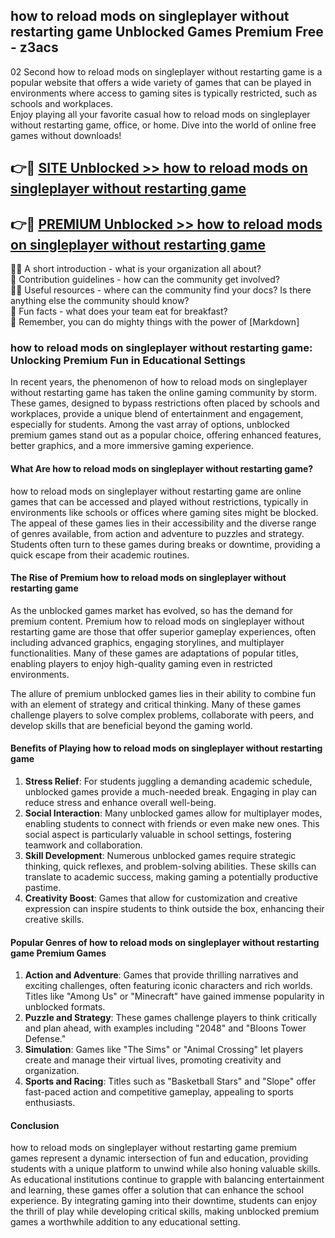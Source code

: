 ## how to reload mods on singleplayer without restarting game Unblocked Games Premium Free - z3acs

02 Second how to reload mods on singleplayer without restarting game is a popular website that offers a wide variety of games that can be played in environments where access to gaming sites is typically restricted, such as schools and workplaces.  
Enjoy playing all your favorite casual how to reload mods on singleplayer without restarting game, office, or home. Dive into the world of online free games without downloads!

## 👉🔴 [SITE Unblocked >> how to reload mods on singleplayer without restarting game](http://freeplayer.one?title=how_to_reload_mods_on_singleplayer_without_restarting_game&ref=13D)

## 👉🔴 [PREMIUM Unblocked >> how to reload mods on singleplayer without restarting game](http://freeplayer.one?title=how_to_reload_mods_on_singleplayer_without_restarting_game&ref=13D)

🙋‍♀️ A short introduction - what is your organization all about?  
🌈 Contribution guidelines - how can the community get involved?  
👩‍💻 Useful resources - where can the community find your docs? Is there anything else the community should know?  
🍿 Fun facts - what does your team eat for breakfast?  
🧙 Remember, you can do mighty things with the power of [Markdown]

### how to reload mods on singleplayer without restarting game: Unlocking Premium Fun in Educational Settings

In recent years, the phenomenon of how to reload mods on singleplayer without restarting game has taken the online gaming community by storm. These games, designed to bypass restrictions often placed by schools and workplaces, provide a unique blend of entertainment and engagement, especially for students. Among the vast array of options, unblocked premium games stand out as a popular choice, offering enhanced features, better graphics, and a more immersive gaming experience.

#### What Are how to reload mods on singleplayer without restarting game?

how to reload mods on singleplayer without restarting game are online games that can be accessed and played without restrictions, typically in environments like schools or offices where gaming sites might be blocked. The appeal of these games lies in their accessibility and the diverse range of genres available, from action and adventure to puzzles and strategy. Students often turn to these games during breaks or downtime, providing a quick escape from their academic routines.

#### The Rise of Premium how to reload mods on singleplayer without restarting game

As the unblocked games market has evolved, so has the demand for premium content. Premium how to reload mods on singleplayer without restarting game are those that offer superior gameplay experiences, often including advanced graphics, engaging storylines, and multiplayer functionalities. Many of these games are adaptations of popular titles, enabling players to enjoy high-quality gaming even in restricted environments.

The allure of premium unblocked games lies in their ability to combine fun with an element of strategy and critical thinking. Many of these games challenge players to solve complex problems, collaborate with peers, and develop skills that are beneficial beyond the gaming world.

#### Benefits of Playing how to reload mods on singleplayer without restarting game

1.  **Stress Relief**: For students juggling a demanding academic schedule, unblocked games provide a much-needed break. Engaging in play can reduce stress and enhance overall well-being.
2.  **Social Interaction**: Many unblocked games allow for multiplayer modes, enabling students to connect with friends or even make new ones. This social aspect is particularly valuable in school settings, fostering teamwork and collaboration.
3.  **Skill Development**: Numerous unblocked games require strategic thinking, quick reflexes, and problem-solving abilities. These skills can translate to academic success, making gaming a potentially productive pastime.
4.  **Creativity Boost**: Games that allow for customization and creative expression can inspire students to think outside the box, enhancing their creative skills.

#### Popular Genres of how to reload mods on singleplayer without restarting game Premium Games

1.  **Action and Adventure**: Games that provide thrilling narratives and exciting challenges, often featuring iconic characters and rich worlds. Titles like "Among Us" or "Minecraft" have gained immense popularity in unblocked formats.
2.  **Puzzle and Strategy**: These games challenge players to think critically and plan ahead, with examples including "2048" and "Bloons Tower Defense."
3.  **Simulation**: Games like "The Sims" or "Animal Crossing" let players create and manage their virtual lives, promoting creativity and organization.
4.  **Sports and Racing**: Titles such as "Basketball Stars" and "Slope" offer fast-paced action and competitive gameplay, appealing to sports enthusiasts.

#### Conclusion

how to reload mods on singleplayer without restarting game premium games represent a dynamic intersection of fun and education, providing students with a unique platform to unwind while also honing valuable skills. As educational institutions continue to grapple with balancing entertainment and learning, these games offer a solution that can enhance the school experience. By integrating gaming into their downtime, students can enjoy the thrill of play while developing critical skills, making unblocked premium games a worthwhile addition to any educational setting.